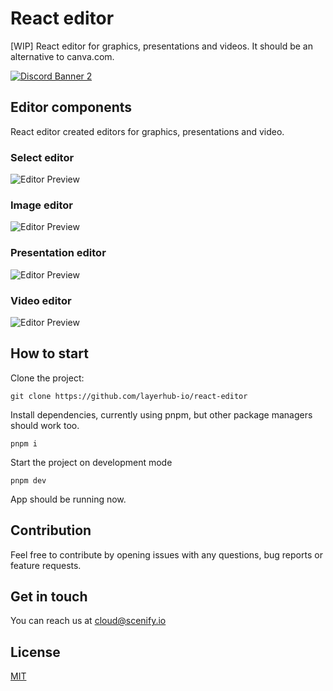 # React editor

[WIP] React editor for graphics, presentations and videos. It should be an alternative to canva.com.

<p>
    <a href="https://discord.gg/7jxnh8rHDV">
        <img src="https://discordapp.com/api/guilds/1001450881448951838/widget.png?style=banner2" alt="Discord Banner 2"/>
    </a>
</p>

## Editor components

React editor created editors for graphics, presentations and video.

### Select editor

![Editor Preview](https://i.ibb.co/QdWxchZ/select-editor.png)

### Image editor

![Editor Preview](https://i.ibb.co/FHHxdfp/graphic-editor.png)

### Presentation editor

![Editor Preview](https://i.ibb.co/GMbDptv/presentation-editor.png)

### Video editor

![Editor Preview](https://i.ibb.co/yd16JQY/video-editor.png)

## How to start

Clone the project:

```
git clone https://github.com/layerhub-io/react-editor
```

Install dependencies, currently using pnpm, but other package managers should work too.

```
pnpm i
```

Start the project on development mode

```
pnpm dev
```

App should be running now.

## Contribution

Feel free to contribute by opening issues with any questions, bug reports or feature requests.

## Get in touch

You can reach us at cloud@scenify.io

## License

[MIT](LICENSE)
